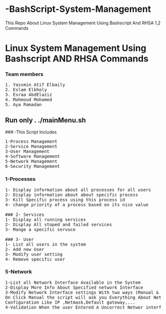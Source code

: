 # -BashScript-System-Management
This Repo About Linux System Management Using Bashscript And RHSA 1,2 Commands
# Linux System Management Using Bashscript AND RHSA Commands


### Team members
<pre>
1. Yassmin Atif Elbaily
2. Eslam Elkholy
3. Esraa AbdElaziz
4. Mahmoud Mohamed
5. Aya Ramadan
</pre>

<h2> Run only . ./mainMenu.sh </h2>
### -This Script Includes
<pre>
1-Process Management
2-Service Management
3-User Management
4-Software Management
5-Network Management
6-Security Management
</pre>

### 1-Processes
<pre>
1- Display information about all processes for all users
2- Display information about about specific process
3- Kill Specific process using this process id 
4- change priority of a process based on its nice value

### 2- Services
1- Display all running services
2- Display All stoped and failed services
3- Mange a specific servuce

### 3- User
1- List all users in the system
2- Add new User
3- Modify user setting 
4- Remove specific user
</pre>

### 5-Network
<pre>
1-List all Network Interface Available in the System
2-Display More Info About Specified network Interface
3-Modify Network Interface settings With two ways (Manual & Automatic)
On Click Manual the script will ask you Everything About Network interface
Configuration Like IP ,Netmask,Default gateway,...
4-Validation When the user Entered A Uncorrect Networ interface name
</pre>

